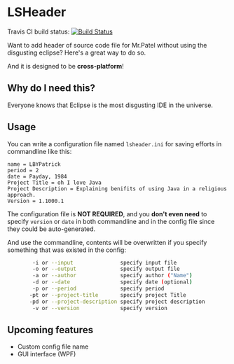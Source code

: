 # LSHeader

Travis CI build status: [![Build Status](https://travis-ci.org/LBYPatrick/LSHeader.svg)](https://travis-ci.org/LBYPatrick/LSHeader)
<br>

Want to add header of source code file for Mr.Patel without using the disgusting eclipse? Here's a great way to do so. 

And it is designed to be **cross-platform**!

## Why do I need this?

Everyone knows that Eclipse is the most disgusting IDE in the universe.

## Usage

You can write a configuration file named ``lsheader.ini`` for saving efforts in commandline like this:
```
name = LBYPatrick
period = 2
date = Payday, 1984
Project Title = oh I love Java
Project Description = Explaining benifits of using Java in a religious approach.
Version = 1.1000.1
```
The configuration file is **NOT REQUIRED**, and you **don't even need** to specify ``version`` or ``date`` in both commandline and in the config file since they could be auto-generated.


And use the commandline, contents will be overwritten if you specify something that was existed in the config:
```bash
		-i or --input				specify input file
		-o or --output				specify output file
		-a or --author				specify author ("Name")
		-d or --date				specify date (optional)
		-p or --period				specify period
       -pt or --project-title		specify project Title
	   -pd or --project-description specify project description
	    -v or --version				specify version

```

## Upcoming features

- Custom config file name
- GUI interface (WPF)